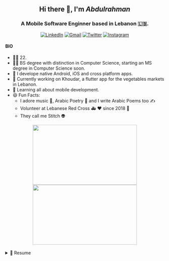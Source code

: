 ## <div align="center">Hi there 👋, I'm *Abdulrahman*</div>
### <div align="center">A Mobile Software Enginner based in Lebanon 🇱🇧.</div>
<span></span><div align="center"> [![LinkedIn](https://img.shields.io/badge/LinkedIn-0077B5?style=for-the-badge&logo=linkedin&logoColor=white
)](https://linkedin.com/in/abdulrahmanqabbout) [![Gmail](https://img.shields.io/badge/Gmail-D14836?style=for-the-badge&logo=gmail&logoColor=white
)](mailto:abdulrahman.qabbout@gmail.com) [![Twitter](https://img.shields.io/badge/Twitter-1DA1F2?style=for-the-badge&logo=twitter&logoColor=white
)](https://twitter.com/qabbout) [![Instagram](https://img.shields.io/badge/Instagram-E4405F?style=for-the-badge&logo=instagram&logoColor=white
)](https://instagram.com/qabbout)</div>

#### BIO

- 👨‍💻 22.
- 👨‍🎓 BS degree with distinction in Computer Science, starting an MS degree in Computer Science soon.
- 🎱 I develope native Android, iOS and cross platform apps.
- 🥝 Currently working on Khoudar, a flutter app for the vegetables markets in Lebanon.
- 🌱 Learning all about mobile development.
- 😄 Fun Facts: 
  - I adore music 🎵, Arabic Poetry 📖 and I write Arabic Poems too ✍️
  - Volunteer at Lebanese Red Cross 🚑 ❤️ since 2018 📆
  - They call me Stitch 👽

<div align="center">
<img src="http://24.media.tumblr.com/d86fe6093af11856043bf41ef902465e/tumblr_mnhmqraFSD1rsi6f2o1_400.gif" width="330" height="190"></img> 
<img src="https://i.imgur.com/K3l9iqp.gif" width="330" height="190"></img> 
</div>

<br>
<details>
  <summary>📃 Resume</summary>


## Education
  
- 📖 **MS Degree in Computer Science** - Starting very soon
  
  📆 2021 - Present
  
  📍 Lebanese International University - Dahr El Ein, Lebanon
  
  <hr>
  
- 📖 **BS Degree in Computer Science** - GPA 3.65
  
  📆 2017 - 2020
  
  📍 Lebanese International University - Dahr El Ein, Lebanon
  
## Experience
  
- 👨‍💻 **Mobile Software Engineer**
  
  📆 2021 - Present
  
  📍 Tecware International - Tripoli, Lebanon
  
  <hr>

- 📑 **Head of Information Technology**
  
  📆 2018 - 2020
  
  📍 Lebanese Red Cross - Tripoli, Lebanon

## Skills
## Cerificates
## Hobbies
</details>

  
